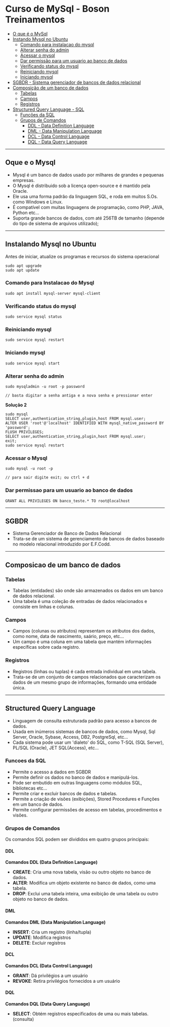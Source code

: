 # Curso de MySql - Boson Treinamentos

- [O que é o MySql](#oque-e-o-mysql)
- [Instando Mysql no Ubuntu](#instalando-mysql-no-ubuntu)
  - [Comando para instalacao do mysql](#comando-para-instalacao-do-mysql)
  - [Alterar senha do admin](#alterar-senha-do-admin)
  - [Acessar o mysql](#acessar-o-mysql)
  - [Dar permissão para um usuario ao banco de dados](#dar-permissao-para-um-usuario-ao-banco-de-dados)
  - [Verificando status do mysql](#verificando-status-do-mysql)
  - [Reiniciando mysql](#reiniciando-mysql)
  - [Iniciando mysql](#iniciando-mysql)
- [SGBDR - Sistema gerenciador de bancos de dados relacional](#sgbdr)
- [Composição de um banco de dados](#composicao-de-um-banco-de-dados)
  - [Tabelas](#tabelas)
  - [Campos](#campos)
  - [Registros](#registros)
- [Structured Query Language - SQL](#structured-query-language)
  - [Funções da SQL](#funcoes-da-sql)
  - [Grupos de Comandos](#grupos-de-comandos)
    - [DDL - Data Definition Language](#ddl)
    - [DML - Data Manipulation Language](#dml)
    - [DCL - Data Control Language](#dcl)
    - [DQL - Data Query Language](#dql)

---

## Oque e o Mysql

- Mysql é um banco de dados usado por milhares de grandes e pequenas empresas.
- O Mysql é distribuido sob a licença open-source e é mantido pela Oracle.
- Ele usa uma forma padrâo da linguagem SQL, e roda em muitos S.Os. como Windows e Linux.
- É compatível com muitas linguagens de programação, como PHP, JAVA, Python etc...
- Suporta grande bancos de dados, com até 256TB de tamanho (depende do tipo de sistema de arquivos utilizado);

---

## Instalando Mysql no Ubuntu

Antes de iniciar, atualize os programas e recursos do sistema operacional

```
sudo apt upgrade
sudo apt update
```

### Comando para Instalacao do Mysql

```
sudo apt install mysql-server mysql-client
```

### Verificando status do mysql

```
sudo service mysql status
```

### Reiniciando mysql

```
sudo service mysql restart
```

### Iniciando mysql

```
sudo service mysql start
```

### Alterar senha do admin

```
sudo mysqladmin -u root -p password

// basta digitar a senha antiga e a nova senha e pressionar enter
```

**Solução 2**

```
sudo mysql
SELECT user,authentication_string,plugin,host FROM mysql.user;
ALTER USER 'root'@'localhost' IDENTIFIED WITH mysql_native_password BY 'password';
FLUSH PRIVILEGES;
SELECT user,authentication_string,plugin,host FROM mysql.user;
exit;
sudo service mysql restart
```

### Acessar o Mysql

```
sudo mysql -u root -p

// para sair digite exit; ou ctrl + d
```

### Dar permissao para um usuario ao banco de dados

```
GRANT ALL PRIVILEGES ON banco_teste.* TO root@localhost
```

---

## SGBDR

- Sistema Gerenciador de Banco de Dados Relacional
- Trata-se de um sistema de gerenciamento de bancos de dados baseado no modelo relacional introduzido por E.F.Codd.

---

## Composicao de um banco de dados

### Tabelas

- Tabelas (entidades) são onde são armazenados os dados em um banco de dados relacional.
- Uma tabela é uma coleção de entradas de dados relacionados e consiste em linhas e colunas.

### Campos

- Campos (colunas ou atributos) representam os atributos dos dados, como nome, data de nascimento, saário, preço, etc...
- Um campo é uma coluna em uma tabela que mantém informações específicas sobre cada registro.

### Registros

- Registros (linhas ou tuplas) é cada entrada individual em uma tabela.
- Trata-se de um conjunto de campos relacionados que caracterizam os dados de um mesmo grupo de informações, formando uma entidade única.

---

## Structured Query Language

- Linguagem de consulta estruturada padrâo para acesso a bancos de dados.
- Usada em inúmeros sistemas de bancos de dados, como Mysql, Sql Server, Oracle, Sybase, Access, DB2, PostgreSql, etc...
- Cada sistema pode usar um 'dialeto' do SQL, como T-SQL (SQL Server), PL/SQL (Oracle), JET SQL(Access), etc...

### Funcoes da SQL

- Permite o acesso a dados em SGBDR
- Permite definir os dados no banco de dados e manipulá-los.
- Pode ser embutido em outras linguagens como módulos SQL, bibliotecas etc...
- Permite criar e excluir bancos de dados e tabelas.
- Permite a criação de visões (exibições), Stored Procedures e Funçôes em um banco de dados.
- Permite configurar permissôes de acesso em tabelas, procedimentos e visôes.

### Grupos de Comandos

Os comandos SQL podem ser divididos em quatro grupos principais:

#### DDL

**Comandos DDL (Data Definition Language)**

- **CREATE**: Cria uma nova tabela, visão ou outro objeto no banco de dados.
- **ALTER**: Modifica um objeto existente no banco de dados, como uma tabela.
- **DROP**: Exclui uma tabela inteira, uma exibição de uma tabela ou outro objeto no banco de dados.

#### DML

**Comandos DML (Data Manipulation Language)**

- **INSERT**: Cria um registro (linha/tupla)
- **UPDATE**: Modifica registros
- **DELETE**: Excluir registros

#### DCL

**Comandos DCL (Data Control Language)**

- **GRANT**: Dá privilégios a um usuário
- **REVOKE**: Retira privilégios fornecidos a um usuário

#### DQL

**Comandos DQL (Data Query Language)**

- **SELECT**: Obtém registros especificados de uma ou mais tabelas. (consulta)
